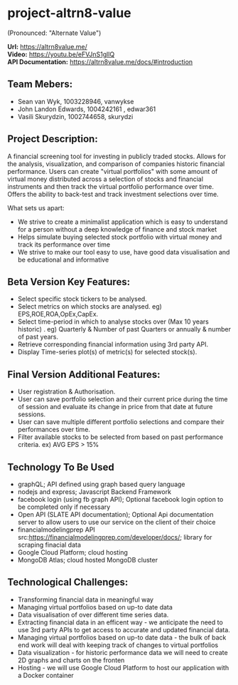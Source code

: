 # project-altrn8-value
(Pronounced: "Alternate Value")

**Url:** https://altrn8value.me/   
**Video:** https://youtu.be/eFVJnS1gllQ  
**API Documentation:** https://altrn8value.me/docs/#introduction  

## Team Mebers: ##
- Sean van Wyk, 1003228946, vanwykse
- John Landon Edwards, 1004242161 , edwar361
- Vasili Skurydzin, 1002744658, skurydzi

## Project Description: ##
A financial screening tool for investing in publicly traded stocks. Allows for the analysis, visualization, and comparison of companies historic financial performance.
Users can create "virtual portfolios" with some amount of virtual money distributed across a selection of stocks and financial instruments and then track the virtual portfolio performance over time.
Offers the ability to back-test and track investment selections over time.

What sets us apart:
- We strive to create a minimalist application which is easy to understand for a person without a deep knowledge of finance and stock market
- Helps simulate buying selected stock portfolio with virtual money and track its performance over time
- We strive to make our tool easy to use, have good data visualisation and be educational and informative

## Beta Version Key Features: ##
- Select specific stock tickers to be analysed.
- Select metrics on which stocks are analysed. eg) EPS,ROE,ROA,OpEx,CapEx.
- Select time-period in which to analyse stocks over (Max 10 years historic) . eg) Quarterly & Number of past Quarters or annually & number of past years.
- Retrieve corresponding financial information using 3rd party API. 
- Display Time-series plot(s) of metric(s) for selected stock(s).

## Final Version Additional Features: ##
- User registration & Authorisation.
- User can save portfolio selection and their current price during the time of session and evaluate its change in price from that date at future sessions.
- User can save multiple different portfolio selections and compare their performances over time.
- Filter available stocks to be selected from based on past performance criteria. ex) AVG EPS > 15%


## Technology To Be Used ##
- graphQL; API defined using graph based query language
- nodejs and express; Javascript Backend Framework
- facebook login (using fb graph API); Optional facebook login option to be completed only if necessary
- Open API (SLATE API documentation);  Optional Api documentation server to allow users to use our service on the client of their choice
- financialmodelingprep API src:https://financialmodelingprep.com/developer/docs/; library for scraping finacial data
- Google Cloud Platform; cloud hosting
- MongoDB Atlas; cloud hosted MongoDB cluster

## Technological Challenges:  ##  
- Transforming financial data in meaningful way  
- Managing virtual portfolios based on up-to date data  
- Data visualisation of over different time series data. 
- Extracting  financial data in an efficent way - we anticipate the need to use 3rd party APIs to get access to accurate and updated financial data. 
- Managing virtual portfolios based on up-to date data - the bulk of back end work will deal with keeping track of changes to virtual portfolios 
- Data visualization - for historic performance data we will need to create 2D graphs and charts on the fronten
- Hosting - we will use Google Cloud Platform to host our application with a Docker container 
